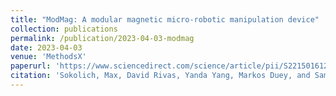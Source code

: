 ```yaml
---
title: "ModMag: A modular magnetic micro-robotic manipulation device"
collection: publications
permalink: /publication/2023-04-03-modmag
date: 2023-04-03
venue: 'MethodsX'
paperurl: 'https://www.sciencedirect.com/science/article/pii/S2215016123001711'
citation: 'Sokolich, Max, David Rivas, Yanda Yang, Markos Duey, and Sambeeta Das. "ModMag: A modular magnetic micro-robotic manipulation device." MethodsX 10 (2023): 102171.'
---
```

